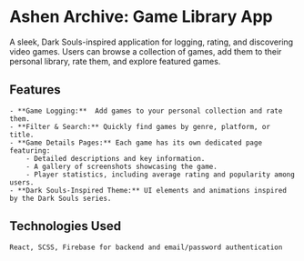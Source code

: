 # Ashen Archive: Game Library App

A sleek, Dark Souls-inspired application for logging, rating, and discovering video games. Users can browse a collection of games, add them to their personal library, rate them, and explore featured games.

## Features

    - **Game Logging:**  Add games to your personal collection and rate them.
    - **Filter & Search:** Quickly find games by genre, platform, or title.
    - **Game Details Pages:** Each game has its own dedicated page featuring:
        - Detailed descriptions and key information.
        - A gallery of screenshots showcasing the game.
        - Player statistics, including average rating and popularity among users.
    - **Dark Souls-Inspired Theme:** UI elements and animations inspired by the Dark Souls series.

## Technologies Used

    React, SCSS, Firebase for backend and email/password authentication
